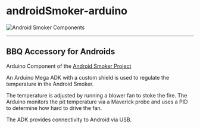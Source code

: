 # androidSmoker-arduino

![Android Smoker Components](http://androidsmoker.com/images/smokerComponents-arduino.png)

----

## BBQ Accessory for Androids

Arduino Component of the [Android Smoker Project](http://androidsmoker.com)

An Arduino Mega ADK with a custom shield is used to regulate the temperature in the Android Smoker.

The temperature is adjusted by running a blower fan to stoke the fire.  The Arduino monitors the pit temperature via a Maverick probe and uses a PID to determine how hard to drive the fan.

The ADK provides connectivity to Android via USB.
